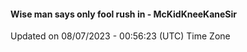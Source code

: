 #### Wise man says only fool rush in - McKidKneeKaneSir
Updated on 08/07/2023 - 00:56:23 (UTC) Time Zone
